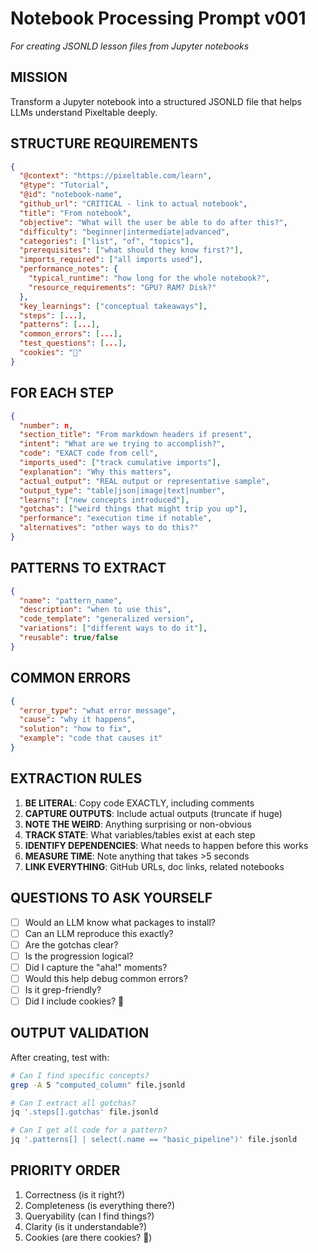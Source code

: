 # Notebook Processing Prompt v001
*For creating JSONLD lesson files from Jupyter notebooks*

## MISSION
Transform a Jupyter notebook into a structured JSONLD file that helps LLMs understand Pixeltable deeply.

## STRUCTURE REQUIREMENTS

```json
{
  "@context": "https://pixeltable.com/learn",
  "@type": "Tutorial",
  "@id": "notebook-name",
  "github_url": "CRITICAL - link to actual notebook",
  "title": "From notebook",
  "objective": "What will the user be able to do after this?",
  "difficulty": "beginner|intermediate|advanced",
  "categories": ["list", "of", "topics"],
  "prerequisites": ["what should they know first?"],
  "imports_required": ["all imports used"],
  "performance_notes": {
    "typical_runtime": "how long for the whole notebook?",
    "resource_requirements": "GPU? RAM? Disk?"
  },
  "key_learnings": ["conceptual takeaways"],
  "steps": [...],
  "patterns": [...],
  "common_errors": [...],
  "test_questions": [...],
  "cookies": "🍪" 
}
```

## FOR EACH STEP

```json
{
  "number": n,
  "section_title": "From markdown headers if present",
  "intent": "What are we trying to accomplish?",
  "code": "EXACT code from cell",
  "imports_used": ["track cumulative imports"],
  "explanation": "Why this matters",
  "actual_output": "REAL output or representative sample",
  "output_type": "table|json|image|text|number",
  "learns": ["new concepts introduced"],
  "gotchas": ["weird things that might trip you up"],
  "performance": "execution time if notable",
  "alternatives": "other ways to do this?"
}
```

## PATTERNS TO EXTRACT

```json
{
  "name": "pattern_name",
  "description": "when to use this",
  "code_template": "generalized version",
  "variations": ["different ways to do it"],
  "reusable": true/false
}
```

## COMMON ERRORS

```json
{
  "error_type": "what error message",
  "cause": "why it happens",
  "solution": "how to fix",
  "example": "code that causes it"
}
```

## EXTRACTION RULES

1. **BE LITERAL**: Copy code EXACTLY, including comments
2. **CAPTURE OUTPUTS**: Include actual outputs (truncate if huge)
3. **NOTE THE WEIRD**: Anything surprising or non-obvious
4. **TRACK STATE**: What variables/tables exist at each step
5. **IDENTIFY DEPENDENCIES**: What needs to happen before this works
6. **MEASURE TIME**: Note anything that takes >5 seconds
7. **LINK EVERYTHING**: GitHub URLs, doc links, related notebooks

## QUESTIONS TO ASK YOURSELF

- [ ] Would an LLM know what packages to install?
- [ ] Can an LLM reproduce this exactly?
- [ ] Are the gotchas clear?
- [ ] Is the progression logical?
- [ ] Did I capture the "aha!" moments?
- [ ] Would this help debug common errors?
- [ ] Is it grep-friendly?
- [ ] Did I include cookies? 🍪

## OUTPUT VALIDATION

After creating, test with:
```bash
# Can I find specific concepts?
grep -A 5 "computed_column" file.jsonld

# Can I extract all gotchas?
jq '.steps[].gotchas' file.jsonld

# Can I get all code for a pattern?
jq '.patterns[] | select(.name == "basic_pipeline")' file.jsonld
```

## PRIORITY ORDER
1. Correctness (is it right?)
2. Completeness (is everything there?)
3. Queryability (can I find things?)
4. Clarity (is it understandable?)
5. Cookies (are there cookies? 🍪)